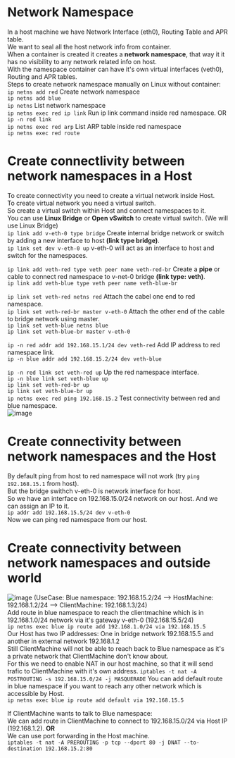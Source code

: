 # Network Namespace
In a host machine we have Network Interface (eth0), Routing Table and APR table. <br />
We want to seal all the host network info from container. <br />
When a container is created it creates a **network namespace**, that way it it has no visibility to any network related info on host. <br />
With the namespace container can have it's own virtual interfaces (veth0), Routing and APR tables. <br />
Steps to create network namespace manually on Linux without container: <br />
``` ip netns add red ``` Create network namespace <br />
``` ip netns add blue ``` <br />
``` ip netns ``` List network namespace <br />
``` ip netns exec red ip link ``` Run ip link command inside red namespace. OR <br />
``` ip -n red link ``` <br />
``` ip netns exec red arp ``` List ARP table inside red namespace <br />
``` ip netns exec red route ``` <br />

# Create connectlivity between network namespaces in a Host
To create connectivity you need to create a virtual network inside Host. <br />
To create virtual network you need a virtual switch. <br />
So create a virtual switch within Host and connect namespaces to it. <br />
You can use **Linux Bridge** or **Open vSwitch** to create virtual switch. (We will use Linux Bridge) <br />
``` ip link add v-eth-0 type bridge ```  Create internal bridge network or switch by adding a new interface to host **(link type bridge)**. <br />
``` ip link set dev v-eth-0 up ``` v-eth-0 will act as an interface to host and switch for the namespaces. <br />

``` ip link add veth-red type veth peer name veth-red-br ``` Create a **pipe** or cable to connect red namespace to v-net-0 bridge **(link type: veth)**. <br />
``` ip link add veth-blue type veth peer name veth-blue-br ``` <br />

``` ip link set veth-red netns red ``` Attach the cabel one end to red namespace. <br />
``` ip link set veth-red-br master v-eth-0 ``` Attach the other end of the cable to bridge network using master. <br />
``` ip link set veth-blue netns blue ``` <br />
``` ip link set veth-blue-br master v-eth-0 ``` <br />

``` ip -n red addr add 192.168.15.1/24 dev veth-red ``` Add IP address to red namespace link. <br />
``` ip -n blue addr add 192.168.15.2/24 dev veth-blue ``` <br />

``` ip -n red link set veth-red up ``` Up the red namespace interface. <br />
``` ip -n blue link set veth-blue up ``` <br />
``` ip link set veth-red-br up ``` <br />
``` ip link set veth-blue-br up ``` <br />
``` ip netns exec red ping 192.168.15.2 ``` Test connectivity between red and blue namespace. <br />
![image](https://github.com/biswajitsamal59/linux/assets/61880328/e0447766-a6af-4be5-b365-479effbcc598)

# Create connectivity between network namespaces and the Host
By default ping from host to red namespace will not work (try ``` ping 192.168.15.1 ``` from host). <br />
But the bridge swithch v-eth-0 is network interface for host. <br />
So we have an interface on 192.168.15.0/24 network on our host. And we can assign an IP to it. <br />
``` ip addr add 192.168.15.5/24 dev v-eth-0 ``` <br />
Now we can ping red namespace from our host. <br />

# Create connectivity between network namespaces and outside world
![image](https://github.com/biswajitsamal59/linux/assets/61880328/75a6e57c-c442-4a6e-b077-e9ae9b21c279)
(UseCase: Blue namespace: 192.168.15.2/24 --> HostMachine: 192.168.1.2/24 --> ClientMachine: 192.168.1.3/24) <br />
Add route in blue namespace to reach the clientmachine which is in 192.168.1.0/24 network via it's gateway v-eth-0 (192.168.15.5/24) <br />
``` ip netns exec blue ip route add 192.168.1.0/24 via 192.168.15.5 ``` <br />
Our Host has two IP addresses: One in bridge network 192.168.15.5 and another in external network 192.168.1.2 <br />
Still ClientMachine will not be able to reach back to Blue namespace as it's a private network that ClientMachine don't know about. <br />
For this we need to enable NAT in our host machine, so that it will send trafic to ClientMachine with it's own address. 
``` iptables -t nat -A POSTROUTING -s 192.168.15.0/24 -j MASQUERADE ```
You can add default route in blue namespace if you want to reach any other network which is accessible by Host. <br />
``` ip netns exec blue ip route add default via 192.168.15.5 ``` <br />

If ClientMachine wants to talk to Blue namespace: <br />
We can add route in ClientMachine to connect to 192.168.15.0/24 via Host IP (192.168.1.2). **OR** <br />
We can use port forwarding in the Host machine. <br />
``` iptables -t nat -A PREROUTING -p tcp --dport 80 -j DNAT --to-destination 192.168.15.2:80 ``` <br />

